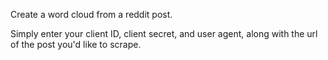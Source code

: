 Create a word cloud from a reddit post.

Simply enter your client ID, client secret, and user agent, along with the url of the post you'd like to scrape.

